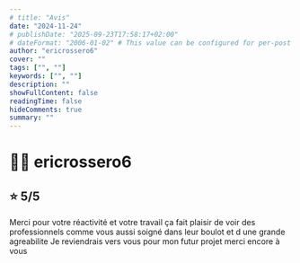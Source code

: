 ```yaml
---
# title: "Avis"
date: "2024-11-24"
# publishDate: "2025-09-23T17:58:17+02:00"
# dateFormat: "2006-01-02" # This value can be configured for per-post date formatting
author: "ericrossero6"
cover: ""
tags: ["", ""]
keywords: ["", ""]
description: ""
showFullContent: false
readingTime: false
hideComments: true
summary: ""
---
```


# 🧔‍♂️ ericrossero6

## ⭐️ 5/5
Merci pour votre réactivité et votre travail ça fait plaisir de voir des professionnels comme vous aussi soigné dans leur boulot et d une grande agreabilite Je reviendrais vers vous pour mon futur projet merci encore à vous
